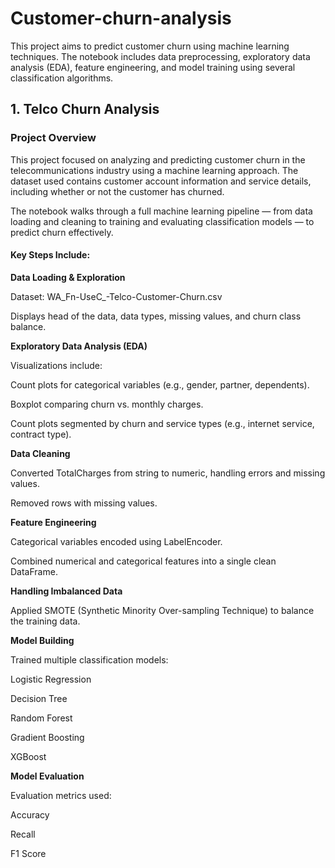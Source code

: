 # Customer-churn-analysis
This project aims to predict customer churn using machine learning techniques. The notebook includes data preprocessing, exploratory data analysis (EDA), feature engineering, and model training using several classification algorithms.

## 1. Telco Churn Analysis

### Project Overview

This project focused on analyzing and predicting customer churn in the telecommunications industry using a machine learning approach. The dataset used contains customer account information and service details, including whether or not the customer has churned.

The notebook walks through a full machine learning pipeline — from data loading and cleaning to training and evaluating classification models — to predict churn effectively.

#### Key Steps Include:

**Data Loading & Exploration**

Dataset: WA_Fn-UseC_-Telco-Customer-Churn.csv

Displays head of the data, data types, missing values, and churn class balance.

**Exploratory Data Analysis (EDA)**

Visualizations include:

Count plots for categorical variables (e.g., gender, partner, dependents).

Boxplot comparing churn vs. monthly charges.

Count plots segmented by churn and service types (e.g., internet service, contract type).

**Data Cleaning**

Converted TotalCharges from string to numeric, handling errors and missing values.

Removed rows with missing values.

**Feature Engineering**

Categorical variables encoded using LabelEncoder.

Combined numerical and categorical features into a single clean DataFrame.

**Handling Imbalanced Data**

Applied SMOTE (Synthetic Minority Over-sampling Technique) to balance the training data.

**Model Building**

Trained multiple classification models:

Logistic Regression

Decision Tree

Random Forest

Gradient Boosting

XGBoost

**Model Evaluation**

Evaluation metrics used:

Accuracy

Recall

F1 Score
